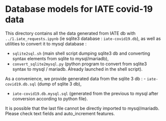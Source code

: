 # Database models for IATE covid-19 data

This directory contains all the data generated from IATE db with ```../1.iate_requests.ipynb``` (ie sqlite3 database : ```iate-covid19.db```), as well as utilities to convert it to mysql database : 
- ```sqlite2sql.sh``` (main shell script dumping sqlite3 db and converting syntax elements from sqlite to mysql/mariadb), 
- ```convert_sqlite2mysql.py``` (python program to convert from sqlite3 syntax to mysql / mariadb. Already launched in the shell script). 

As a convenience, we provide generated data from the sqlite 3 db : - ```iate-covid19.db.sql``` (dump of sqlite 3 db), 
- ```iate-covid19.db.mysql.sql``` (generated from the previous to mysql after conversion according to python file).

It is possible that the last file cannot be directly imported to mysql/mariadb. Please check text fields and auto_increment features.